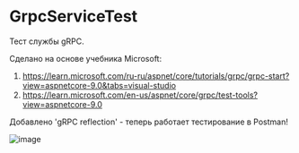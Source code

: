 # GrpcServiceTest

Тест службы gRPC.

Сделано на основе учебника Microsoft:
1) https://learn.microsoft.com/ru-ru/aspnet/core/tutorials/grpc/grpc-start?view=aspnetcore-9.0&tabs=visual-studio
2) https://learn.microsoft.com/en-us/aspnet/core/grpc/test-tools?view=aspnetcore-9.0

Добавлено 'gRPC reflection' - теперь работает тестирование в Postman! 

![image](https://github.com/user-attachments/assets/977617be-880e-4871-b37f-639fe9f8bcd3)


